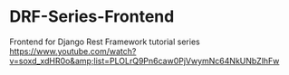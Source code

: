 # DRF-Series-Frontend
Frontend for Django Rest Framework tutorial series https://www.youtube.com/watch?v=soxd_xdHR0o&amp;list=PLOLrQ9Pn6caw0PjVwymNc64NkUNbZlhFw
